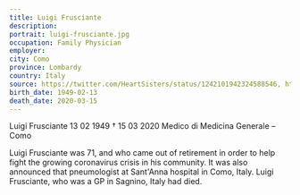 ```yaml
---
title: Luigi Frusciante
description: 
portrait: luigi-frusciante.jpg
occupation: Family Physician
employer: 
city: Como
province: Lombardy
country: Italy 
source: https://twitter.com/HeartSisters/status/1242101942324588546, https://www.facebook.com/TheItalianAmericanPage1/posts/1124545627883313, https://portale.fnomceo.it/elenco-dei-medici-caduti-nel-corso-dellepidemia-di-covid-19/
birth_date: 1949-02-13
death_date: 2020-03-15
---
```


Luigi Frusciante 13 02 1949 † 15 03 2020
Medico di Medicina Generale  – Como

Luigi Frusciante was 71, and who came out of retirement in order to help fight the growing coronavirus crisis in his community. It was also announced that pneumologist at Sant'Anna hospital in Como, Italy. Luigi Frusciante, who was a GP in Sagnino, Italy had died.